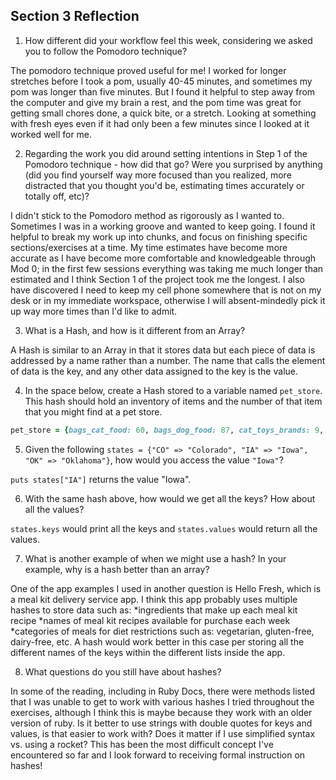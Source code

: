 ## Section 3 Reflection

1. How different did your workflow feel this week, considering we asked you to follow the Pomodoro technique?

The pomodoro technique proved useful for me!  I worked for longer stretches before I took a pom, usually 40-45 minutes, and sometimes my pom was longer than five minutes.  But I found it helpful to step away from the computer and give my brain a rest, and the pom time was great for getting small chores done, a quick bite, or a stretch.  Looking at something with fresh eyes even if it had only been a few minutes since I looked at it worked well for me.  

2. Regarding the work you did around setting intentions in Step 1 of the Pomodoro technique - how did that go? Were you surprised by anything (did you find yourself way more focused than you realized, more distracted that you thought you'd be, estimating times accurately or totally off, etc)?

I didn't stick to the Pomodoro method as rigorously as I wanted to.  Sometimes I was in a working groove and wanted to keep going.  I found it helpful to break my work up into chunks, and focus on finishing specific sections/exercises at a time.  My time estimates have become more accurate as I have become more comfortable and knowledgeable through Mod 0; in the first few sessions everything was taking me much longer than estimated and I think Section 1 of the project took me the longest.  I also have discovered I need to keep my cell phone somewhere that is not on my desk or in my immediate workspace, otherwise I will absent-mindedly pick it up way more times than I'd like to admit.

3. What is a Hash, and how is it different from an Array?

A Hash is similar to an Array in that it stores data but each piece of data is addressed by a name rather than a number.  The name that calls the element of data is the key, and any other data assigned to the key is the value.  

4. In the space below, create a Hash stored to a variable named `pet_store`.  This hash should hold an inventory of items and the number of that item that you might find at a pet store.

```ruby
pet_store = {bags_cat_food: 60, bags_dog_food: 87, cat_toys_brands: 9, dog_toys_brands: 14, pet_beds: 8}

```

5. Given the following `states = {"CO" => "Colorado", "IA" => "Iowa", "OK" => "Oklahoma"}`, how would you access the value `"Iowa"`?

`puts states["IA"]` returns the value "Iowa".

6. With the same hash above, how would we get all the keys?  How about all the values?

`states.keys` would print all the keys and `states.values` would return all the values.

7. What is another example of when we might use a hash?  In your example, why is a hash better than an array?

One of the app examples I used in another question is Hello Fresh, which is a meal kit delivery service app.  I think this app probably uses multiple hashes to store data such as:
*ingredients that make up each meal kit recipe
*names of meal kit recipes available for purchase each week
*categories of meals for diet restrictions such as: vegetarian, gluten-free, dairy-free, etc.
A hash would work better in this case per storing all the different names of the keys within the different lists inside the app.  

8. What questions do you still have about hashes?

In some of the reading, including in Ruby Docs, there were methods listed that I was unable to get to work with various hashes I tried throughout the exercises, although I think this is maybe because they work with an older version of ruby.  Is it better to use strings with double quotes for keys and values, is that easier to work with?  Does it matter if I use simplified syntax vs. using a rocket?  This has been the most difficult concept I've encountered so far and I look forward to receiving formal instruction on hashes!

